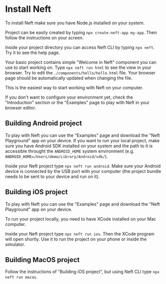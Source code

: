 # Install Neft

To install Neft make sure you have Node.js installed on your system.

Project can be easily created by typing `npx create-neft-app my-app`. Then follow the instructions on your screen.

Inside your project directory you can access Neft CLI by typing `npx neft`. Try it to see the help page.

Your basic project contains simple "Welcome in Neft" component you can use to start working on. Type `npx neft run html` to see the view in your browser. Try to edit the `./components/hello/hello.html` file. Your browser page should be automatically updated when changing the file.

This is the easiest way to start working with Neft on your computer.

If you don't want to configure your environment yet, check the "Introduction" section or the "Examples" page to play with Neft in your browser editor.

## Building Android project

To play with Neft you can use the "Examples" page and download the "Neft Playground" app on your device. If you want to run your local project, make sure you have Android SDK installed on your system and the path to it is accessible throught the `ANDROID_HOME` system environment (e.g. `ANDROID_HOME=/Users/demo/Library/Android/sdk/`).

Inside your Neft project type `npx neft run android`. Make sure your Android device is connected by the USB port with your computer (the project bundle needs to be sent to your device and run on it).

## Building iOS project

To play with Neft you can use the "Examples" page and download the "Neft Playground" app on your device.

To run your project locally, you need to have XCode installed on your Mac computer.

Inside your Neft project type `npx neft run ios`. Then the XCode program will open shortly. Use it to run the project on your phone or inside the simulator.

## Building MacOS project

Follow the instructions of "Building iOS project", but using Neft CLI type `npx neft run macos`.
